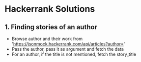 # **Hackerrank Solutions**

## 1. Finding stories of an author
- Browse author and their work from 'https://jsonmock.hackerrank.com/api/articles?author='
- Pass the author, pass it as argument and fetch the data
- For an author, if the title is not mentioned, fetch the story_title
